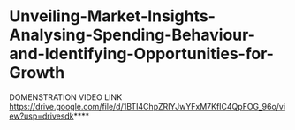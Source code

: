 # Unveiling-Market-Insights-Analysing-Spending-Behaviour-and-Identifying-Opportunities-for-Growth
DOMENSTRATION VIDEO LINK https://drive.google.com/file/d/1BTI4ChpZRIYJwYFxM7KfIC4QpFOG_96o/view?usp=drivesdk****
